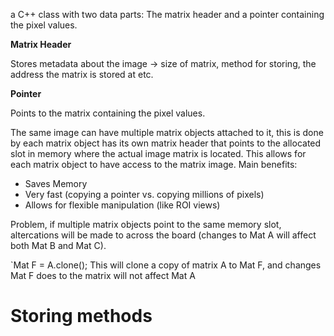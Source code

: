 
a C++ class with two data parts: The matrix header and a pointer containing the pixel values.

**Matrix Header**

Stores metadata about the image -> size of matrix, method for storing, the address the matrix is stored at etc.

**Pointer**

Points to the matrix containing the pixel values.

The same image can have multiple matrix objects attached to it, this is done by each matrix object has its own matrix header that points to the allocated slot in memory where the actual image matrix is located. This allows for each matrix object to have access to the matrix image. Main benefits: 

- Saves Memory
- Very fast (copying a pointer vs. copying millions of pixels)
- Allows for flexible manipulation (like ROI views)

Problem, if multiple matrix objects point to the same memory slot, altercations will be made to across the board (changes to Mat A will affect both Mat B and Mat C). 

`Mat F = A.clone();
This will clone a copy of matrix A to Mat F, and changes Mat F does to the matrix will not affect Mat A

# Storing methods






	

